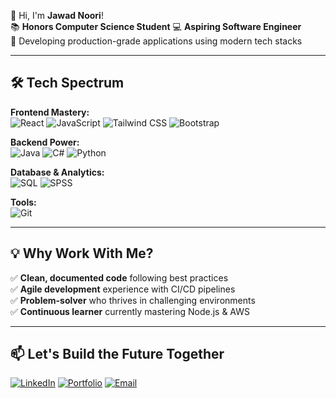 👋 Hi, I'm **Jawad Noori**!  
📚 **Honors Computer Science Student**
💻 **Aspiring Software Engineer**  
🚀 Developing production-grade applications using modern tech stacks

---

## 🛠️ **Tech Spectrum**  

**Frontend Mastery:**  
![React](https://img.shields.io/badge/React-Expert-61DAFB?style=flat&logo=react&logoColor=black)
![JavaScript](https://img.shields.io/badge/JavaScript-ES6+-F7DF1E?style=flat&logo=javascript&logoColor=black)
![Tailwind CSS](https://img.shields.io/badge/Tailwind_CSS-Pro-06B6D4?style=flat&logo=tailwind-css&logoColor=white)
![Bootstrap](https://img.shields.io/badge/Bootstrap-5-7952B3?style=flat&logo=bootstrap&logoColor=white)

**Backend Power:**  
![Java](https://img.shields.io/badge/Java-Spring_Boot_Experience-ED8B00?style=flat&logo=openjdk&logoColor=white)
![C#](https://img.shields.io/badge/C%23-.NET_Core-239120?style=flat&logo=c-sharp&logoColor=white)
![Python](https://img.shields.io/badge/Python-Django_Flask-3776AB?style=flat&logo=python&logoColor=white)

**Database & Analytics:**  
![SQL](https://img.shields.io/badge/SQL-Query_Optimization-4479A1?style=flat&logo=mysql&logoColor=white)
![SPSS](https://img.shields.io/badge/SPSS-Data_Analysis-FF6F00?style=flat&logo=ibm&logoColor=white)

**Tools:**  
![Git](https://img.shields.io/badge/Git-GitHub_Actions-F05032?style=flat&logo=git&logoColor=white)

---

## 💡 **Why Work With Me?**  

✅ **Clean, documented code** following best practices  
✅ **Agile development** experience with CI/CD pipelines  
✅ **Problem-solver** who thrives in challenging environments  
✅ **Continuous learner** currently mastering Node.js & AWS  

---

## 📫 **Let's Build the Future Together**  

[![LinkedIn](https://img.shields.io/badge/Let's%20Connect%20on%20LinkedIn-0A66C2?style=for-the-badge&logo=linkedin&logoColor=white)](https://www.linkedin.com/in/jawadnoori1/)
[![Portfolio](https://img.shields.io/badge/Explore%20My%20Portfolio-4285F4?style=for-the-badge&logo=google-chrome&logoColor=white)](https://jawadnoori.co.uk)
[![Email](https://img.shields.io/badge/Email%20Me-FF6B6B?style=for-the-badge&logo=gmail&logoColor=white)](mailto:jawadnoori1@outlook.com)
